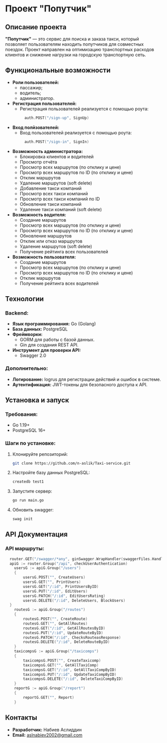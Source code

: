 # Проект "Попутчик"

## Описание проекта

**"Попутчик"** — это сервис для поиска и заказа такси, который позволяет пользователям находить попутчиков для совместных поездок. Проект направлен на оптимизацию транспортных расходов клиентов и снижение нагрузки на городскую транспортную сеть.

## Функциональные возможности
- **Роли пользователей:**
  - пассажир;
  - водитель;
  - администратор.
- **Регистрация пользователей:**
  - Регистрация пользователей реализуется с помощью роута:
    ```go
      auth.POST("/sign-up", SignUp)
    ```
- **Вход полӣзователей:**
  - Вход пользователей реализуется с помощью роута:
    ```go
      auth.POST("/sign-in", SignIn)
    ```
- **Возможность администратора:**
  - Блокировка клиентов и водителей
  - Просмотр отчёта
  - Просмотр всех маршрутов (по отклику и цене)
  - Просмотр всех маршрутов по ID (по отклику и цене)
  - Отклик маршрутов
  - Удаление маршрутов (soft delete)
  - Добавление такси компаний 
  - Просмотр всех такси компаний
  - Просмотр всех такси компаний по ID
  - Обновление такси компаний
  - Удаление такси компаний (soft delete)
- **Возможность водителя:**
  - Создание маршрутов
  - Просмотр всех маршрутов (по отклику и цене)
  - Просмотр всех маршрутов по ID (по отклику и цене)
  - Обновление маршрутов
  - Отклик или отказ маршрутов
  - Удаление маршрутов (soft delete)
  - Получение рейтинга всех пользователей
- **Возможность пользователя:**
  - Создание маршрутов
  - Просмотр всех маршрутов (по отклику и цене)
  - Просмотр всех маршрутов по ID (по отклику и цене)
  - Отклик маршрутов
  - Получение рейтинга всех водителей

## Технологии
### Backend:
- **Язык программирования:** Go (Golang)
- **База данных:** PostgreSQL
- **Фреймворки:**
  - GORM для работы с базой данных.
  - Gin для создания REST API.
- **Инструмент для проверки API:**
  - Swagger 2.0

### Дополнительно:
- **Логирование:** logrus для регистрации действий и ошибок в системе.
- **Аутентификация:** JWT-токены для безопасного доступа к API.

## Установка и запуск

### Требования:
- Go 1.19+
- PostgreSQL 16+

### Шаги по установке:
1. Клонируйте репозиторий:
    ```bash
    git clone https://github.com/n-aslik/Taxi-service.git
    ```
2. Настройте базу данных PostgreSQL:
    ```bash
    createdb test1
    ```
3. Запустите сервер:
    ```bash
    go run main.go
    ```
4. Обновить swagger:
    ```bash
    swag init
    ```


## API Документация
### API маршруты:
```go
  router.GET("/swagger/*any", ginSwagger.WrapHandler(swaggerFiles.Handler))
  apiG := router.Group("/api", checkUserAuthentication)
	usersG := apiG.Group("/users")
	{
		usersG.POST("", CreateUsers)
		usersG.GET("", PrintUsers)
		usersG.GET("/:id", PrintUsersByID)
		usersG.PUT("/:id", EditUsers)
		usersG.PATCH("/:id", EditUsersRating)
		usersG.DELETE("/:id", DeleteUsers, BlockUsers)
  }
	routesG := apiG.Group("/routes")
	{
		routesG.POST("", CreateRoute)
		routesG.GET("", GetAllRoutes)
		routesG.GET("/:id", GetAllRoutesByID)
		routesG.PUT("/:id", UpdateRouteByID)
		routesG.PATCH("/:id", ChecksRouteasResponse)
		routesG.DELETE("/:id", DeleteRouteByID)
	}
	taxicompsG := apiG.Group("/taxicomps")
	{
		taxicompsG.POST("", CreateTaxicomp)
		taxicompsG.GET("", GetAllTaxiComp)
		taxicompsG.GET("/:id", GetAllTaxiCompByID)
		taxicompsG.PUT("/:id", UpdateTaxiCompByID)
		taxicompsG.DELETE("/:id", DeleteTaxiCompByID)
	}
	reportG := apiG.Group("/report")
	{
		reportG.GET("", Report)
	}
```
## Контакты
- **Разработчик:** Набиев Аслиддин
- **Email:** aslnabiev2002@gmail.com
